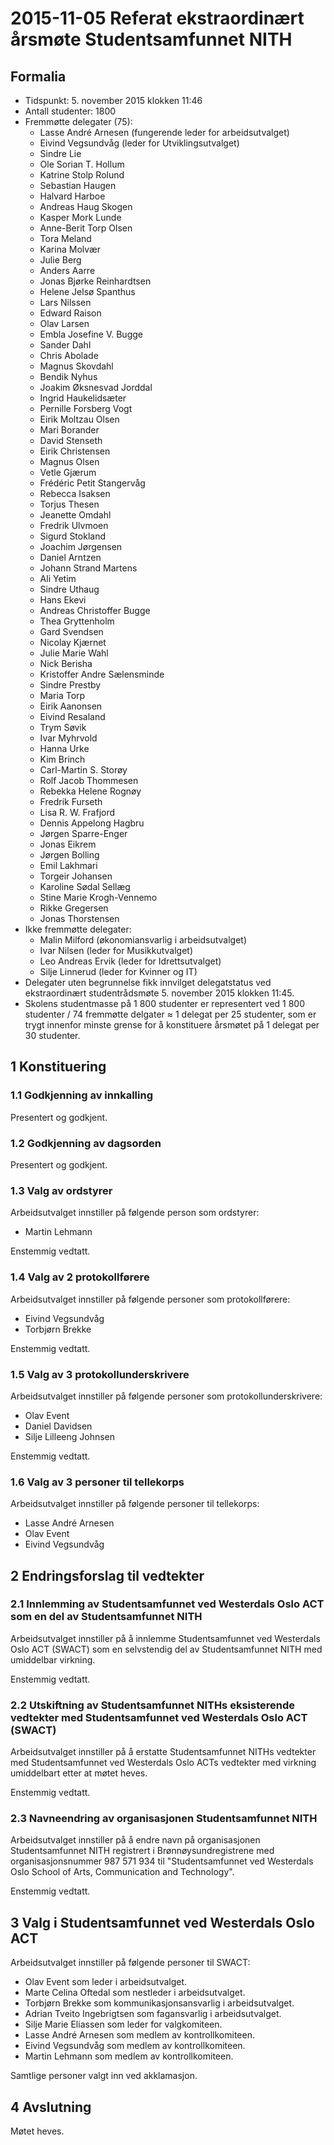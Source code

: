 # 2015-11-05 Referat ekstraordinært årsmøte Studentsamfunnet NITH

## Formalia

- Tidspunkt: 5. november 2015 klokken 11:46
- Antall studenter: 1800
- Fremmøtte delegater (75):
  - Lasse André Arnesen (fungerende leder for arbeidsutvalget)
  - Eivind Vegsundvåg (leder for Utviklingsutvalget)
  - Sindre Lie
  - Ole Sorian T. Hollum
  - Katrine Stolp Rolund
  - Sebastian Haugen
  - Halvard Harboe
  - Andreas Haug Skogen
  - Kasper Mork Lunde
  - Anne-Berit Torp Olsen
  - Tora Meland
  - Karina Molvær
  - Julie Berg
  - Anders Aarre
  - Jonas Bjørke Reinhardtsen
  - Helene Jelsø Spanthus
  - Lars Nilssen
  - Edward Raison
  - Olav Larsen
  - Embla Josefine V. Bugge
  - Sander Dahl
  - Chris Abolade
  - Magnus Skovdahl
  - Bendik Nyhus
  - Joakim Øksnesvad Jorddal
  - Ingrid Haukelidsæter
  - Pernille Forsberg Vogt
  - Eirik Moltzau Olsen
  - Mari Borander
  - David Stenseth
  - Eirik Christensen
  - Magnus Olsen
  - Vetle Gjærum
  - Frédéric Petit Stangervåg
  - Rebecca Isaksen
  - Torjus Thesen
  - Jeanette Omdahl
  - Fredrik Ulvmoen
  - Sigurd Stokland
  - Joachim Jørgensen
  - Daniel Arntzen
  - Johann Strand Martens
  - Ali Yetim
  - Sindre Uthaug
  - Hans Ekevi
  - Andreas Christoffer Bugge
  - Thea Gryttenholm
  - Gard Svendsen
  - Nicolay Kjærnet
  - Julie Marie Wahl
  - Nick Berisha
  - Kristoffer Andre Sælensminde
  - Sindre Prestby
  - Maria Torp
  - Eirik Aanonsen
  - Eivind Resaland
  - Trym Søvik
  - Ivar Myhrvold
  - Hanna Urke
  - Kim Brinch
  - Carl-Martin S. Storøy
  - Rolf Jacob Thommesen
  - Rebekka Helene Rognøy
  - Fredrik Furseth
  - Lisa R. W. Frafjord
  - Dennis Appelong Hagbru
  - Jørgen Sparre-Enger
  - Jonas Eikrem
  - Jørgen Bolling
  - Emil Lakhmari
  - Torgeir Johansen
  - Karoline Sødal Sellæg
  - Stine Marie Krogh-Vennemo
  - Rikke Gregersen
  - Jonas Thorstensen
- Ikke fremmøtte delegater:
  - Malin Milford (økonomiansvarlig i arbeidsutvalget)
  - Ivar Nilsen (leder for Musikkutvalget)
  - Leo Andreas Ervik (leder for Idrettsutvalget)
  - Silje Linnerud (leder for Kvinner og IT)
- Delegater uten begrunnelse fikk innvilget delegatstatus ved ekstraordinært studentrådsmøte 5. november 2015 klokken 11:45.
- Skolens studentmasse på 1 800 studenter er representert ved 1 800 studenter / 74 fremmøtte delgater ≈ 1 delegat per 25 studenter, som er trygt innenfor minste grense for å konstituere årsmøtet på 1 delegat per 30 studenter.

## 1 Konstituering

### 1.1 Godkjenning av innkalling

Presentert og godkjent.

### 1.2 Godkjenning av dagsorden

Presentert og godkjent.

### 1.3 Valg av ordstyrer

Arbeidsutvalget innstiller på følgende person som ordstyrer:

- Martin Lehmann

Enstemmig vedtatt.

### 1.4 Valg av 2 protokollførere

Arbeidsutvalget innstiller på følgende personer som protokollførere:

- Eivind Vegsundvåg
- Torbjørn Brekke

Enstemmig vedtatt.

### 1.5 Valg av 3 protokollunderskrivere

Arbeidsutvalget innstiller på følgende personer som protokollunderskrivere:

- Olav Event
- Daniel Davidsen
- Silje Lilleeng Johnsen

Enstemmig vedtatt.

### 1.6 Valg av 3 personer til tellekorps

Arbeidsutvalget innstiller på følgende personer til tellekorps:

- Lasse André Arnesen
- Olav Event
- Eivind Vegsundvåg

## 2 Endringsforslag til vedtekter

### 2.1 Innlemming av Studentsamfunnet ved Westerdals Oslo ACT som en del av Studentsamfunnet NITH

Arbeidsutvalget innstiller på å innlemme Studentsamfunnet ved Westerdals Oslo ACT (SWACT) som en selvstendig del av Studentsamfunnet NITH med umiddelbar virkning.

Enstemmig vedtatt.

### 2.2 Utskiftning av Studentsamfunnet NITHs eksisterende vedtekter med Studentsamfunnet ved Westerdals Oslo ACT (SWACT)

Arbeidsutvalget innstiller på å erstatte Studentsamfunnet NITHs vedtekter med Studentsamfunnet ved Westerdals Oslo ACTs vedtekter med virkning umiddelbart etter at møtet heves.

Enstemmig vedtatt.

### 2.3 Navneendring av organisasjonen Studentsamfunnet NITH

Arbeidsutvalget innstiller på å endre navn på organisasjonen Studentsamfunnet NITH registrert i Brønnøysundregistrene med organisasjonsnummer 987 571 934 til "Studentsamfunnet ved Westerdals Oslo School of Arts, Communication and Technology".

Enstemmig vedtatt.

## 3 Valg i Studentsamfunnet ved Westerdals Oslo ACT

Arbeidsutvalget innstiller på følgende personer til SWACT:

- Olav Event som leder i arbeidsutvalget.
- Marte Celina Oftedal som nestleder i arbeidsutvalget.
- Torbjørn Brekke som kommunikasjonsansvarlig i arbeidsutvalget.
- Adrian Tveito Ingebrigtsen som fagansvarlig i arbeidsutvalget.
- Silje Marie Eliassen som leder for valgkomiteen.
- Lasse André Arnesen som medlem av kontrollkomiteen.
- Eivind Vegsundvåg som medlem av kontrollkomiteen.
- Martin Lehmann som medlem av kontrollkomiteen.

Samtlige personer valgt inn ved akklamasjon.

## 4 Avslutning

Møtet heves.


